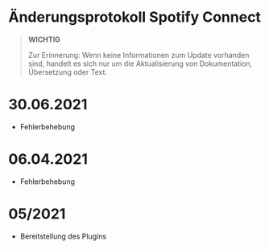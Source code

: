 # Änderungsprotokoll Spotify Connect

>**WICHTIG**
>
>Zur Erinnerung: Wenn keine Informationen zum Update vorhanden sind, handelt es sich nur um die Aktualisierung von Dokumentation, Übersetzung oder Text.

# 30.06.2021

- Fehlerbehebung

# 06.04.2021

- Fehlerbehebung

# 05/2021

- Bereitstellung des Plugins
